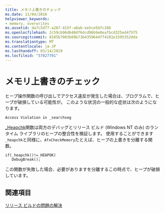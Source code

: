 ```yaml
---
title: メモリ上書きのチェック
ms.date: 11/04/2016
helpviewer_keywords:
- memory, overwrites
ms.assetid: da7c5d77-a267-415f-a8ab-ee5ce5bfc286
ms.openlocfilehash: 2c59cb96d640df6dcd96b9e0eafbcd325ed475f5
ms.sourcegitcommit: 8105b7003b89b73b4359644ff4281e1595352dda
ms.translationtype: MT
ms.contentlocale: ja-JP
ms.lasthandoff: 03/14/2019
ms.locfileid: "57827701"
---
```

# <a name="checking-for-memory-overwrites"></a>メモリ上書きのチェック

ヒープ操作関数の呼び出しでアクセス違反が発生した場合は、プログラムで、ヒープが破損している可能性が。 このような状況の一般的な症状は次のようになります。

```
Access Violation in _searchseg
```

[_Heapchk](../c-runtime-library/reference/heapchk.md)関数は両方のデバッグとリリース ビルド (Windows NT のみ) のランタイム ライブラリのヒープの整合性を検証します。 使用することができます`_heapchk`と同様に、`AfxCheckMemory`たとえば、ヒープの上書きを分離する関数。

```
if(_heapchk()!=_HEAPOK)
   DebugBreak();
```

この関数が失敗した場合、必要がありますを分離するこの時点で、ヒープが破損しています。

## <a name="see-also"></a>関連項目

[リリース ビルドの問題の解決](fixing-release-build-problems.md)
